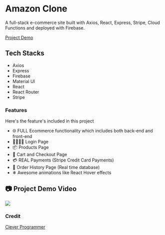 # Amazon Clone

A full-stack e-commerce site built with Axios, React, Express, Stripe, Cloud Functions and deployed with Firebase.


[ Project Demo](https://clone-b271c.web.app/)



## Tech Stacks
* Axios
* Express
* Firebase
* Material UI
* React
* React Router
* Stripe

### Features
Here's the feature's included in this project

- 🌐 FULL Ecommerce functionality which includes both back-end and front-end
- 👨‍👩‍👧‍👦 Login Page
- 📦 Products Page
- 🛒 Cart and Checkout Page
- 💳 REAL Payments (Stripe Credit Card Payments)
- 📝 Order History Page (Real time database)
- ❄ Awesome animations like React Hover effects 

##  📷 Project Demo Video

![](https://github.com/Gregoryannn/amazon-clone/blob/main/amazon.gif)

### Credit
[Clever Programmer](https://www.youtube.com/channel/UCqrILQNl5Ed9Dz6CGMyvMTQ)
